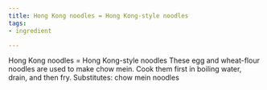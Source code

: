 ```yaml
---
title: Hong Kong noodles = Hong Kong-style noodles
tags:
- ingredient

---
```

Hong Kong noodles = Hong Kong-style noodles These egg and wheat-flour noodles are used to make chow mein. Cook them first in boiling water, drain, and then fry. Substitutes: chow mein noodles
